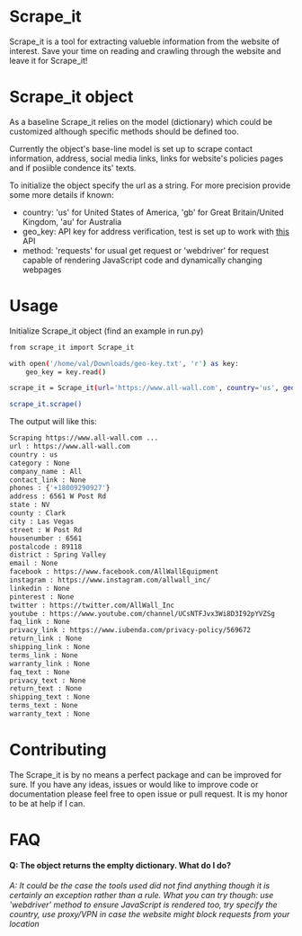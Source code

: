 # Scrape_it

Scrape_it is a tool for extracting valueble information from the website of interest. Save your time on reading and crawling through the website and leave it for Scrape_it!

# Scrape_it object

As a baseline Scrape_it relies on the model (dictionary) which could be customized although specific methods should be defined too.

Currently the object's base-line model is set up to scrape contact information, address, social media links, links for website's policies pages and if posiible condence its' texts.

To initialize the object specify the url as a string. For more precision provide some more details if known:

- country: 'us' for United States of America, 'gb' for Great Britain/United Kingdom, 'au' for Australia
- geo_key: API key for address verification, test is set up to work with [this](https://developer.here.com) API
- method: 'requests' for usual get request or 'webdriver' for request capable of rendering JavaScript code and dynamically changing webpages

# Usage

Initialize Scrape_it object (find an example in run.py)

```sh
from scrape_it import Scrape_it

with open('/home/val/Downloads/geo-key.txt', 'r') as key:
    geo_key = key.read()

scrape_it = Scrape_it(url='https://www.all-wall.com', country='us', geo_key=geo_key, method='webdriver')

scrape_it.scrape()
```

The output will like this:

```sh
Scraping https://www.all-wall.com ...
url : https://www.all-wall.com
country : us
category : None
company_name : All
contact_link : None
phones : {'+18009290927'}
address : 6561 W Post Rd
state : NV
county : Clark
city : Las Vegas
street : W Post Rd
housenumber : 6561
postalcode : 89118
district : Spring Valley
email : None
facebook : https://www.facebook.com/AllWallEquipment
instagram : https://www.instagram.com/allwall_inc/
linkedin : None
pinterest : None
twitter : https://twitter.com/AllWall_Inc
youtube : https://www.youtube.com/channel/UCsNTFJvx3Wi8D3I92pYVZSg
faq_link : None
privacy_link : https://www.iubenda.com/privacy-policy/569672
return_link : None
shipping_link : None
terms_link : None
warranty_link : None
faq_text : None
privacy_text : None
return_text : None
shipping_text : None
terms_text : None
warranty_text : None

```

# Contributing
The Scrape_it is by no means a perfect package and can be improved for sure. If you have any ideas, issues or would like to improve code or documentation please feel free to open issue or pull request. It is my honor to be at help if I can.

# FAQ

#### Q: The object returns the emplty dictionary. What do I do?
###### A: It could be the case the tools used did not find anything though it is certainly an exception rather than a rule. What you can try though: use 'webdriver' method to ensure JavaScript is rendered too, try specify the country, use proxy/VPN in case the website might block requests from your location
